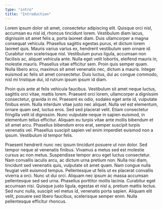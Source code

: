 ```yaml
---
type: "intro"
title: "Introduction"
---
```


Lorem ipsum dolor sit amet, consectetur adipiscing elit. Quisque orci nisl, accumsan eu nisl id, rhoncus tincidunt lorem. Vestibulum diam lacus, dignissim sit amet felis a, porta laoreet diam. Duis ullamcorper a magna consequat vehicula. Phasellus sagittis egestas purus, et dictum lorem laoreet quis. Mauris varius varius ex, hendrerit vestibulum sem ornare id. Curabitur non scelerisque nisl. Vestibulum purus ligula, accumsan non facilisis ac, aliquet vehicula ante. Nulla eget velit lobortis, eleifend mauris in, molestie mauris. Phasellus vitae efficitur sem. Proin quis semper quam. Nulla libero arcu, maximus sit amet venenatis nec, dictum a mauris. Integer euismod ac felis sit amet consectetur. Duis luctus, dui ac congue commodo, nisl mi tristique dui, id rutrum ipsum ipsum id diam.

Proin quis ante at felis vehicula faucibus. Vestibulum sit amet neque luctus, sagittis orci vitae, mattis lorem. Praesent orci lorem, ullamcorper a dignissim consectetur, gravida in mi. Praesent ex odio, sodales eget ante id, vulputate finibus enim. Nulla interdum vitae justo nec aliquet. Nulla vel est elementum, ornare quam sed, luctus eros. Sed sed placerat velit. Etiam consectetur fringilla velit id dignissim. Nunc vulputate neque in sapien euismod, in elementum tellus efficitur. Aliquam eu turpis vitae ante mollis bibendum et sit amet arcu. Phasellus bibendum eros erat, semper suscipit turpis venenatis vel. Phasellus suscipit sapien vel enim imperdiet euismod non a ipsum. Vestibulum id tempor felis.

Praesent hendrerit nunc nec ipsum tincidunt posuere ut non dolor. Sed tempor neque at venenatis finibus. Vivamus a metus sed est molestie cursus ac non metus. Suspendisse tempor arcu eget luctus consectetur. Nam convallis iaculis arcu, ac dictum urna pretium non. Nulla nisi diam, tincidunt sed venenatis quis, vulputate sit amet quam. Nam congue nulla feugiat velit euismod tempus. Pellentesque ut felis ut ex placerat convallis viverra a orci. Nunc ut dui orci. Aliquam nec ipsum ac massa accumsan pellentesque sed sed urna. Phasellus porttitor mollis lacinia. Curabitur eget accumsan nisi. Quisque justo ligula, egestas et nisl a, pretium mattis lectus. Sed nunc nulla, suscipit vel metus id, venenatis porta sapien. Aliquam elit velit, posuere sed libero faucibus, scelerisque semper enim. Nulla pellentesque efficitur rhoncus.